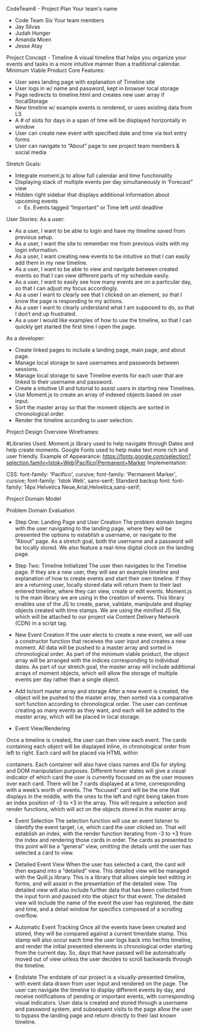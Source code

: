 ﻿CodeTeam6 - Project Plan
Your team's name
* Code Team Six
Your team members
* Jay Silvas 
* Judah Hunger
* Amanda Moen 
* Jesse Atay 


Project Concept - Timeline
A visual timeline that helps you organize your events and tasks in a more intuitive manner than a traditional calendar.
Minimum Viable Product
Core Features:
* User sees landing page with explanation of Timeline site
* User logs in w/ name and password, kept in browser local storage
* Page redirects to timeline.html and creates new user array if !localStorage
* New timeline w/ example events is rendered,  or uses existing data from LS
* A # of slots for days in a span of time will be displayed horizontally in window
* User can create new event with specified date and time via text entry forms
* User can navigate to “About” page to see project team members & social media

Stretch Goals:
* Integrate moment.js to allow full calendar and time functionality
* Displaying stack of multiple events per day simultaneously in ‘Forecast” view
* Hidden right sidebar that displays additional information about upcoming events
   * Ex. Events tagged “Important” or Time left until deadline

User Stories:
As a user:
* As a user, I want to be able to login and have my timeline saved from previous setup.
* As a user, I want the site to remember me from previous visits with my login information.
* As a user, I want creating new events to be intuitive so that I can easily add them in my new timeline.
* As a user, I want to be able to view and navigate between created events so that I can view different parts of my schedule easily.
* As a user, I want to easily see how many events are on a particular day, so that I can adjust my focus accordingly.
* As a user I want to clearly see that I clicked on an element, so that I know the page is responding to my actions.
* As a user I want to clearly understand what I am supposed to do, so that I don’t end up frustrated.
* As a user I would like examples of how to use the timeline, so that I can quickly get started the first time I open the page.

As a developer:
* Create linked pages to include a landing page, main page, and about page.
* Manage local storage to save usernames and passwords between sessions.
* Manage local storage to save Timeline events for each user that are linked to their username and password.
* Create a intuitive UI and tutorial to assist users in starting new Timelines.
* Use Moment.js to create an array of indexed objects based on user input.
* Sort the master array so that the moment objects are sorted in chronological order.
* Render the timeline according to user selection.


Project Design Overview
Wireframes:
  
#Libraries Used.
Moment.js library used to help navigate through Dates and help create moments.
Google Fonts used to help make text more rich and user friendly.
Example of Appearance:
https://fonts.google.com/selection?selection.family=Istok+Web|Pacifico|Permanent+Marker
Implementation:
<link href="https://fonts.googleapis.com/css?family=Istok+Web|Pacifico|Permanent+Marker" rel="stylesheet">
CSS:
font-family: 'Pacifico', cursive;
font-family: 'Permanent Marker', cursive;
font-family: 'Istok Web', sans-serif;
Standard backup font:
font-family: 14px Helvetica Neue,Arial,Helvetica,sans-serif;

Project Domain Model

Problem Domain Evaluation
* Step One: Landing Page and User Creation
The problem domain begins with the user navigating to the landing page, where they will be presented the options to establish a username, or navigate to the “About” page. As a stretch goal, both the username and a password will be locally stored. We also feature a real-time digital clock on the landing page.

* Step Two: Timeline Initialized
The user then navigates to the Timeline page. If they are a new user, they will see an example timeline and explanation of how to create events and start their own timeline. If they are a returning user, locally stored data will return them to their last entered timeline, where they can view, create or edit events. 
Moment.js is the main library we are using in the creation of events. This library enables use of the JS to create, parse, validate, manipulate and display objects created with time stamps. We are using the minified JS file, which will be attached to our project via Content Delivery Network (CDN) in a script tag.

* New Event Creation
If the user elects to create a new event, we will use a constructor function that receives the user input and creates a new moment. All data will be pushed to a master array and sorted in chronological order. As part of the minimum viable product, the object array will be arranged with the indices corresponding to individual dates. As part of our stretch goal, the master array will include additional arrays of moment objects, which will allow the storage of multiple events per day rather than a single object.

* Add to/sort master array and storage
After a new event is created, the object will be pushed to the master array, then sorted via a comparative sort function according to chronological order. The user can continue creating as many events as they want, and each will be added to the master array, which will be placed in local storage.
* Event View/Rendering

Once a timeline is created, the user can then view each event. The cards containing each object will be displayed inline, in chronological order from left to right. Each card will be placed via HTML within <div> containers. Each container will also have class names and IDs for styling and DOM manipulation purposes. Different hover states will give a visual indicator of which card the user is currently focused on as the user mouses over each card. There will be 7 cards displayed at a time, corresponding with a week’s worth of events. The “focused” card will be the one that displays in the middle, with the ones to the left and right being taken from an index position of -3 to +3 in the array. This will require a selection and render functions, which will act on the objects stored in the master array.

* Event Selection
The selection function will use an event listener to identify the event target, i.e, which card the user clicked on. That will establish an index, with the render function iterating from -3 to +3 from the index and rendering those cards in order. The cards as presented to this point will be a “general” view, omitting the details until the user has selected a card to view.

* Detailed Event View
When the user has selected a card, the card will then expand into a “detailed” view. This detailed view will be managed with the Quill.js library. This is a library that allows simple text editing in forms, and will assist in the presentation of the detailed view. The detailed view will also include further data that has been collected from the input form and passed into the object for that event. The detailed view will include the name of the event the user has registered, the date and time, and a detail window for specifics composed of a scrolling overflow.

* Automatic Event Tracking
Once all the events have been created and stored, they will be compared against a current time/date stamp. This stamp will also occur each time the user logs back into her/his timeline, and render the initial presented elements in chronological order starting from the current day. So, days that have passed will be automatically moved out of view unless the user decides to scroll backwards through the timeline.

* Endstate
The endstate of our project is a visually-presented timeline, with event data drawn from user input and rendered on the page. The user can navigate the timeline to display different events by day, and receive notifications of pending or important events, with corresponding visual indicators. User data is created and stored through a username and password system, and subsequent visits to the page allow the user to bypass the landing page and return directly to their last known timeline.